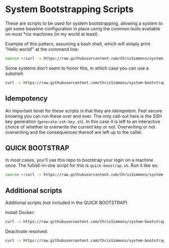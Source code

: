 # System Bootstrapping Scripts

These are scripts to be used for system bootstrapping, allowing a system to get some baseline configuration in place using the common tools available on most *nix machines (in my world at least).

Example of this pattern, assuming a bash shell, which will simply print "Hello world!" at the command line:

``` bash
source <(curl -s https://raw.githubusercontent.com/ChrisSimmons/system-bootstrapping/main/hello-world.sh)
```

Some systems don't seem to honor this, in which case you can use a subshell:

``` bash
curl -s https://raw.githubusercontent.com/ChrisSimmons/system-bootstrapping/main/hello-world.sh | bash
```

## Idempotency

An important tenet for these scripts is that they are idempotent.  Feel secure knowing you can run these over and over.  The only call-out here is the SSH key generation (`generate-ssh-key.sh`).  In this case it is left to an interactive choice of whether to overwrite the current key or not.  Overwriting or not overwriting and the consequences thereof are left up to the caller.

## QUICK BOOTSTRAP

In most cases, you'll use this repo to bootstrap your login on a machine once.  The full/all-in-one script for this is `quick-boostrap.sh`.  Run it like so:

``` bash
source <(curl -s https://raw.githubusercontent.com/ChrisSimmons/system-bootstrapping/main/quick-bootstrap.sh)
```

## Additional scripts

Additional scripts (not included in the QUICK BOOTSTRAP)

Install Docker:

``` bash
curl -s https://raw.githubusercontent.com/ChrisSimmons/system-bootstrapping/main/install-docker.sh | bash
```

Deactivate resolved:

``` bash
curl -s https://raw.githubusercontent.com/ChrisSimmons/system-bootstrapping/main/deactivate-resolved.sh | bash
```
